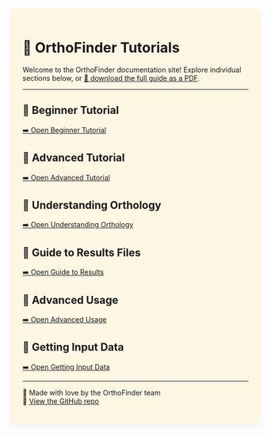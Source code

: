 <div style="background-color: #fdf6e3; padding: 1.5rem; border-radius: 12px; box-shadow: 0 4px 12px rgba(0,0,0,0.05);">

# 🧭 OrthoFinder Tutorials

Welcome to the OrthoFinder documentation site! Explore individual sections below, or [📄 download the full guide as a PDF](old_all.pdf).

---

## 📘 Beginner Tutorial

[➡️ Open Beginner Tutorial](beginner.md)

## 📗 Advanced Tutorial

[➡️ Open Advanced Tutorial](advanced.md)

## 📙 Understanding Orthology

[➡️ Open Understanding Orthology](orthology.md)

## 📒 Guide to Results Files

[➡️ Open Guide to Results](results.md)

## 📕 Advanced Usage

[➡️ Open Advanced Usage](usage.md)

## 📓 Getting Input Data

[➡️ Open Getting Input Data](input.md)

---

🧬 Made with love by the OrthoFinder team  
🔗 [View the GitHub repo](https://github.com/lauriebelch/OrthoDocs)

</div>

